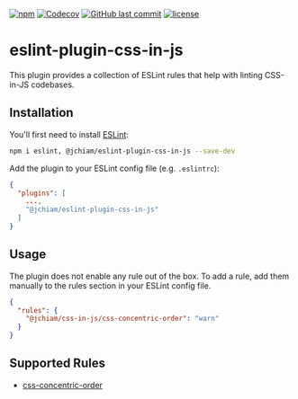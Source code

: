 [![npm](https://img.shields.io/npm/v/@jchiam/eslint-plugin-css-in-js.svg)](https://npmjs.org/package/eslint-plugin-css-in-js)
[![Codecov](https://img.shields.io/codecov/c/github/jchiam/eslint-plugin-css-in-js.svg)]()
[![GitHub last commit](https://img.shields.io/github/last-commit/jchiam/eslint-plugin-css-in-js.svg)](https://github.com/jchiam/eslint-plugin-css-in-js/)
[![license](https://img.shields.io/github/license/jchiam/eslint-plugin-css-in-js.svg)](https://opensource.org/licenses/MIT)

# eslint-plugin-css-in-js

This plugin provides a collection of ESLint rules that help with linting CSS-in-JS codebases.

## Installation

You'll first need to install [ESLint](https://eslint.org/):

```sh
npm i eslint, @jchiam/eslint-plugin-css-in-js --save-dev
```

Add the plugin to your ESLint config file (e.g. `.eslintrc`):

```json
{
  "plugins": [
    ...,
    "@jchiam/eslint-plugin-css-in-js"
  ]
}
```

## Usage

The plugin does not enable any rule out of the box. To add a rule, add them manually to the rules section in your ESLint config file.

```json
{
  "rules": {
    "@jchiam/css-in-js/css-concentric-order": "warn"
  }
}
```

## Supported Rules

- [css-concentric-order](https://github.com/jchiam/eslint-plugin-css-in-js/tree/master/src/rules/css-concentric-order#readme)
